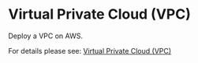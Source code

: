 # Virtual Private Cloud (VPC)

Deploy a VPC on AWS.

For details please see: [Virtual Private Cloud (VPC)](https://github.com/gruntwork-io/terraform-aws-service-catalog/tree/master/modules/networking/vpc/README.adoc)


<!-- ##DOCS-SOURCER-START
{"sourcePlugin":"Service Catalog Reference","hash":"166178067dd7fbac3bf29486ade6f45d"}
##DOCS-SOURCER-END -->
